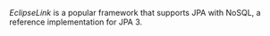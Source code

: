 *EclipseLink* is a popular framework that supports JPA with NoSQL, a reference implementation for JPA 3.
